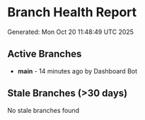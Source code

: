 # Branch Health Report
Generated: Mon Oct 20 11:48:49 UTC 2025

## Active Branches
- **main** - 14 minutes ago by Dashboard Bot

## Stale Branches (>30 days)
No stale branches found
